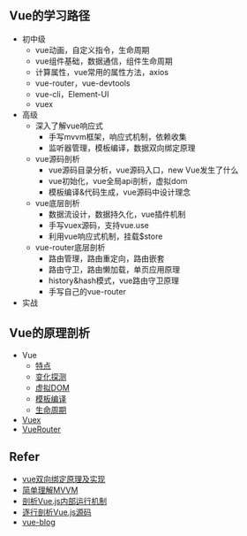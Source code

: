 
## Vue的学习路径

* 初中级
    * vue动画，自定义指令，生命周期
    * vue组件基础，数据通信，组件生命周期
    * 计算属性，vue常用的属性方法，axios
    * vue-router，vue-devtools
    * vue-cli，Element-UI
    * vuex
* 高级
    * 深入了解vue响应式
        * 手写mvvm框架，响应式机制，依赖收集
        * 监听器管理，模板编译，数据双向绑定原理
    * vue源码剖析
        * vue源码目录分析，vue源码入口，new Vue发生了什么
        * vue初始化，vue全局api剖析，虚拟dom
        * 模板编译&代码生成，vue源码中设计理念
    * vue底层剖析
        * 数据流设计，数据持久化，vue插件机制
        * 手写vuex源码，支持vue.use
        * 利用vue响应式机制，挂载$store
    * vue-router底层剖析
        * 路由管理，路由重定向，路由嵌套
        * 路由守卫，路由懒加载，单页应用原理
        * history&hash模式，vue路由守卫原理
        * 手写自己的vue-router
* 实战

## Vue的原理剖析

* Vue
    * [特点](/_posts/Vue/特点)
    * [变化探测](/_posts/Vue/变化探测)
    * [虚拟DOM](/_posts/Vue/虚拟DOM)
    * [模板编译](/_posts/Vue/模板编译)
    * [生命周期](/_posts/Vue/生命周期)
* [Vuex](/_posts/Vue/vuex)
* [VueRouter](/_posts/Vue/vueRouter)

## Refer

* [vue双向绑定原理及实现](https://www.cnblogs.com/canfoo/p/6891868.html)
* [简单理解MVVM](https://zhuanlan.zhihu.com/p/38296857)
* [剖析Vue.js内部运行机制](https://juejin.im/book/5a36661851882538e2259c0f/section/5a3bb16b6fb9a045167d5e81)
* [逐行剖析Vue.js源码](https://nlrx-wjc.github.io/Learn-Vue-Source-Code/complie/#_1-%E5%89%8D%E8%A8%80)
* [vue-blog](https://github.com/1053061407/vue-blog)
